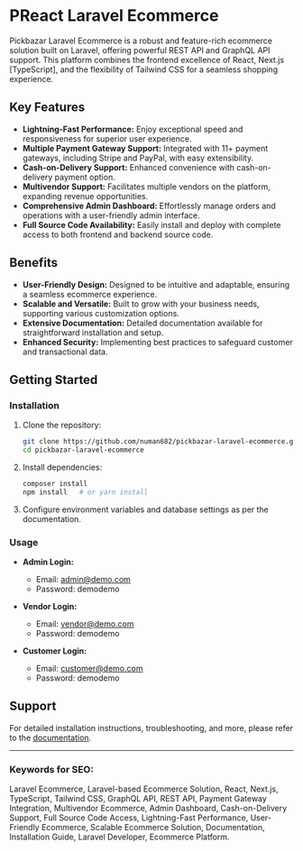 

# PReact Laravel Ecommerce

Pickbazar Laravel Ecommerce is a robust and feature-rich ecommerce solution built on Laravel, offering powerful REST API and GraphQL API support. This platform combines the frontend excellence of React, Next.js [TypeScript], and the flexibility of Tailwind CSS for a seamless shopping experience.

## Key Features

- **Lightning-Fast Performance:** Enjoy exceptional speed and responsiveness for superior user experience.
- **Multiple Payment Gateway Support:** Integrated with 11+ payment gateways, including Stripe and PayPal, with easy extensibility.
- **Cash-on-Delivery Support:** Enhanced convenience with cash-on-delivery payment option.
- **Multivendor Support:** Facilitates multiple vendors on the platform, expanding revenue opportunities.
- **Comprehensive Admin Dashboard:** Effortlessly manage orders and operations with a user-friendly admin interface.
- **Full Source Code Availability:** Easily install and deploy with complete access to both frontend and backend source code.

## Benefits

- **User-Friendly Design:** Designed to be intuitive and adaptable, ensuring a seamless ecommerce experience.
- **Scalable and Versatile:** Built to grow with your business needs, supporting various customization options.
- **Extensive Documentation:** Detailed documentation available for straightforward installation and setup.
- **Enhanced Security:** Implementing best practices to safeguard customer and transactional data.

## Getting Started

### Installation

1. Clone the repository:
   ```bash
   git clone https://github.com/numan682/pickbazar-laravel-ecommerce.git
   cd pickbazar-laravel-ecommerce
   ```

2. Install dependencies:
   ```bash
   composer install
   npm install   # or yarn install
   ```

3. Configure environment variables and database settings as per the documentation.

### Usage

- **Admin Login:**
  - Email: admin@demo.com
  - Password: demodemo

- **Vendor Login:**
  - Email: vendor@demo.com
  - Password: demodemo

- **Customer Login:**
  - Email: customer@demo.com
  - Password: demodemo

## Support

For detailed installation instructions, troubleshooting, and more, please refer to the [documentation](#).

---

### Keywords for SEO:

Laravel Ecommerce, Laravel-based Ecommerce Solution, React, Next.js, TypeScript, Tailwind CSS, GraphQL API, REST API, Payment Gateway Integration, Multivendor Ecommerce, Admin Dashboard, Cash-on-Delivery Support, Full Source Code Access, Lightning-Fast Performance, User-Friendly Ecommerce, Scalable Ecommerce Solution, Documentation, Installation Guide, Laravel Developer, Ecommerce Platform.

